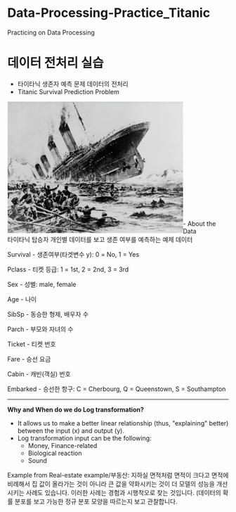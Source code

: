 # Data-Processing-Practice_Titanic
Practicing on Data Processing 
# 데이터 전처리 실습

- 타이타닉 생존자 예측 문제 데이터의 전처리
- Titanic Survival Prediction Problem

<img src="https://raw.githubusercontent.com/data-labs/image/main/%E1%84%89%E1%85%B3%E1%84%8F%E1%85%B3%E1%84%85%E1%85%B5%E1%86%AB%E1%84%89%E1%85%A3%E1%86%BA%202021-01-07%20%E1%84%8B%E1%85%A9%E1%84%92%E1%85%AE%2010.36.15.png?raw=1" width=400 align='left'><br/>

<br/>
<br/>
<br/>
<br/>
<br/>
  
<br/>
 <br/>
 <br/>
 <br/>
 <br/>
 <br/>
 <br/>
 <br/>
 <br/>
- About the Data<br/>
타이타닉 탑승자 개인별 데이터를 보고 생존 여부를 예측하는 예제 데이터

Survival - 생존여부(타겟변수 y): 0 = No, 1 = Yes

Pclass - 티켓 등급: 1 = 1st, 2 = 2nd, 3 = 3rd

Sex - 성별: male, female

Age - 나이

SibSp - 동승한 형제, 배우자 수

Parch - 부모와 자녀의 수

Ticket - 티켓 번호

Fare - 승선 요금

Cabin - 캐빈(객실) 번호

Embarked - 승선한 항구: C = Cherbourg, Q = Queenstown, S = Southampton
 <br/>
 __________________________________________________________________________________________________________________________________________________
 
 **Why and When do we do Log transformation?** 
 
- It allows us to make a better linear relationship (thus, "explaining" better) between the input (x) and output (y).
- Log transformation input can be the following:
  - Money, Finance-related
  - Biological reaction
  - Sound 

 Example from Real-estate example/부동산:
 지하실 면적처럼 면적이 크다고 면적에 비례해서 집 값이 올라가는 것이 아니라 큰 값을 약화시키는 것이 더 모델의 성능을 개선시키는 사례도 있습니다. 이러한 사례는 경험과 시행착오로 찾는 것입니다. (데이터의 확률 분포를 보고 가능한 정규 분포 모양을 따르는지 보고 관찰합니다.
